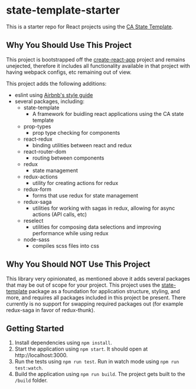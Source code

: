 # state-template-starter

This is a starter repo for React projects using the [CA State Template](TODO:link...).

## Why You Should Use This Project
This project is bootstrapped off the [create-react-app](https://github.com/facebook/create-react-app) project and remains unejected, therefore it includes all functionality available in that project with having webpack configs, etc remaining out of view.

This project adds the following additions:
- eslint using [Airbnb's style guide](https://github.com/airbnb/javascript)
- several packages, including:
  - state-template
    - A framework for buidling react applications using the CA state template
  - prop-types
    - prop type checking for components
  - react-redux
    - binding utilities between react and redux
  - react-router-dom
    - routing between components
  - redux
    - state management
  - redux-actions
    - utility for creating actions for redux
  - redux-form
    - forms that use redux for state management
  - redux-saga
    - utilities for working with sagas in redux, allowing for async actions (API calls, etc)
  - reselect
    - utilities for composing data selections and improving performance while using redux
  - node-sass
    - compiles scss files into css

## Why You Should NOT Use This Project
This library very opinionated, as mentioned above it adds several packages that may be out of scope for your project. This project uses the [state-template]() package as a foundation for application structure, styling, and more, and requires all packages included in this project be present. There currently is no support for swapping required packages out (for example redux-saga in favor of redux-thunk).

## Getting Started

1. Install dependencies using `npm install`.
2. Start the application using `npm start`. It should open at http://localhost:3000.
3. Run the tests using `npm run test`. Run in watch mode using `npm run test:watch`.
4. Build the application using `npm run build`. The project gets built to the `/build` folder.
